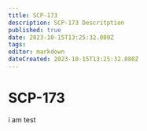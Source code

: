 ```yaml
---
title: SCP-173
description: SCP-173 Descritption
published: true
date: 2023-10-15T13:25:32.080Z
tags: 
editor: markdown
dateCreated: 2023-10-15T13:25:32.080Z
---
```


# SCP-173
i am test